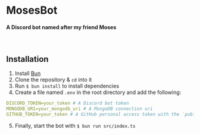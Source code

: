 # MosesBot

#### A Discord bot named after my friend Moses

<br>

## Installation

1. Install [Bun](https://bun.sh/)
2. Clone the repository & `cd` into it
3. Run `$ bun install` to install dependencies
4. Create a file named `.env` in the root directory and add the following:

```yaml
DISCORD_TOKEN=your_token # A Discord bot token
MONGODB_URI=your_mongodb_uri # A MongoDB connection uri
GITHUB_TOKEN=your_token # A GitHub personal access token with the `public_repo` scope
```

5. Finally, start the bot with `$ bun run src/index.ts`
